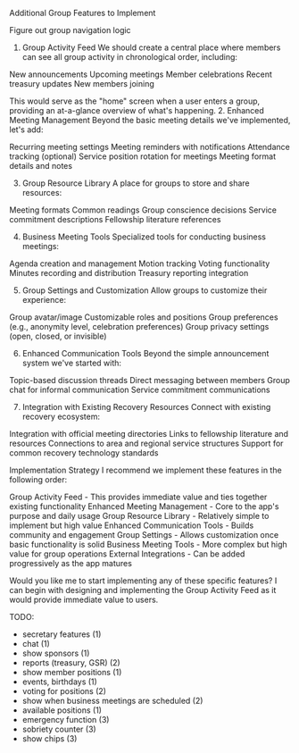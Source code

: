 Additional Group Features to Implement

Figure out group navigation logic

1. Group Activity Feed
   We should create a central place where members can see all group activity in chronological order, including:

New announcements
Upcoming meetings
Member celebrations
Recent treasury updates
New members joining

This would serve as the "home" screen when a user enters a group, providing an at-a-glance overview of what's happening. 2. Enhanced Meeting Management
Beyond the basic meeting details we've implemented, let's add:

Recurring meeting settings
Meeting reminders with notifications
Attendance tracking (optional)
Service position rotation for meetings
Meeting format details and notes

3. Group Resource Library
   A place for groups to store and share resources:

Meeting formats
Common readings
Group conscience decisions
Service commitment descriptions
Fellowship literature references

4. Business Meeting Tools
   Specialized tools for conducting business meetings:

Agenda creation and management
Motion tracking
Voting functionality
Minutes recording and distribution
Treasury reporting integration

5. Group Settings and Customization
   Allow groups to customize their experience:

Group avatar/image
Customizable roles and positions
Group preferences (e.g., anonymity level, celebration preferences)
Group privacy settings (open, closed, or invisible)

6. Enhanced Communication Tools
   Beyond the simple announcement system we've started with:

Topic-based discussion threads
Direct messaging between members
Group chat for informal communication
Service commitment communications

7. Integration with Existing Recovery Resources
   Connect with existing recovery ecosystem:

Integration with official meeting directories
Links to fellowship literature and resources
Connections to area and regional service structures
Support for common recovery technology standards

Implementation Strategy
I recommend we implement these features in the following order:

Group Activity Feed - This provides immediate value and ties together existing functionality
Enhanced Meeting Management - Core to the app's purpose and daily usage
Group Resource Library - Relatively simple to implement but high value
Enhanced Communication Tools - Builds community and engagement
Group Settings - Allows customization once basic functionality is solid
Business Meeting Tools - More complex but high value for group operations
External Integrations - Can be added progressively as the app matures

Would you like me to start implementing any of these specific features? I can begin with designing and implementing the Group Activity Feed as it would provide immediate value to users.

TODO:

- secretary features (1)
- chat (1)
- show sponsors (1)
- reports (treasury, GSR) (2)
- show member positions (1)
- events, birthdays (1)
- voting for positions (2)
- show when business meetings are scheduled (2)
- available positions (1)
- emergency function (3)
- sobriety counter (3)
- show chips (3)
